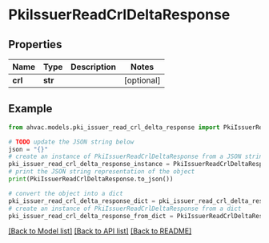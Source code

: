 # PkiIssuerReadCrlDeltaResponse


## Properties

Name | Type | Description | Notes
------------ | ------------- | ------------- | -------------
**crl** | **str** |  | [optional] 

## Example

```python
from ahvac.models.pki_issuer_read_crl_delta_response import PkiIssuerReadCrlDeltaResponse

# TODO update the JSON string below
json = "{}"
# create an instance of PkiIssuerReadCrlDeltaResponse from a JSON string
pki_issuer_read_crl_delta_response_instance = PkiIssuerReadCrlDeltaResponse.from_json(json)
# print the JSON string representation of the object
print(PkiIssuerReadCrlDeltaResponse.to_json())

# convert the object into a dict
pki_issuer_read_crl_delta_response_dict = pki_issuer_read_crl_delta_response_instance.to_dict()
# create an instance of PkiIssuerReadCrlDeltaResponse from a dict
pki_issuer_read_crl_delta_response_from_dict = PkiIssuerReadCrlDeltaResponse.from_dict(pki_issuer_read_crl_delta_response_dict)
```
[[Back to Model list]](../README.md#documentation-for-models) [[Back to API list]](../README.md#documentation-for-api-endpoints) [[Back to README]](../README.md)


